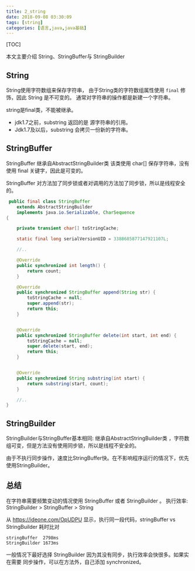```yaml
---
title: 2_string
date: 2018-09-08 03:30:09
tags: [string]
categories: [语言,java,java基础]
---
```


[TOC]

本文主要介绍 String、StringBuffer与 StringBuilder 

<!--more-->

## String

String使用字符数组来保存字符串， 由于String类的字符数组属性使用 `final` 修饰，因此 String 是不可变的。
通常对字符串的操作都是新建一个字符串。

string是final类，不能被继承。

- jdk1.7之前，substring 返回的是 源字符串的引用。
- Jdk1.7及以后，substring 会拷贝一份新的字符串。



## StringBuffer
StringBuffer 继承自AbstractStringBuilder类 该类使用 char[] 保存字符串，没有使用 final 关键字，因此是可变的。

StringBuffer 对方法加了同步锁或者对调用的方法加了同步锁，所以是线程安全的。

```java
 public final class StringBuffer
    extends AbstractStringBuilder
    implements java.io.Serializable, CharSequence
{

    private transient char[] toStringCache;

    static final long serialVersionUID = 3388685877147921107L;

    //..

    @Override
    public synchronized int length() {
        return count;
    }

    @Override
    public synchronized StringBuffer append(String str) {
        toStringCache = null;
        super.append(str);
        return this;
    }


    @Override
    public synchronized StringBuffer delete(int start, int end) {
        toStringCache = null;
        super.delete(start, end);
        return this;
    }


    @Override
    public synchronized String substring(int start) {
        return substring(start, count);
    }

    //..
}

```

## StringBuilder

StringBuilder与StringBuffer基本相同: 继承自AbstractStringBuilder类 ，字符数组可变，但是方法没有使用同步锁，所以是线程不安全的。

由于不执行同步操作，速度比StringBuffer快。在不影响程序运行的情况下，优先使用StringBuilder。

## 总结

在字符串需要频繁变动的情况使用 StringBuffer 或者 StringBuilder 。
执行效率: StringBuilder > StringBuffer > String

从 https://ideone.com/OpUDPU 显示，执行同一段代码，stringBuffer vs  StringBuilder 耗时比对

```
stringBuffer  2798ms
StringBuilder 1673ms
```

一般情况下最好选择 StringBuilder 因为其没有同步，执行效率会快很多。如果实在需要 同步操作，可以在方法外，自己添加 synchronized。


